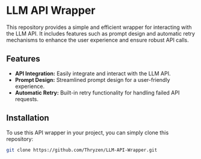 # LLM API Wrapper

This repository provides a simple and efficient wrapper for interacting with the LLM API. It includes features such as prompt design and automatic retry mechanisms to enhance the user experience and ensure robust API calls.

## Features

- **API Integration:** Easily integrate and interact with the LLM API.
- **Prompt Design:** Streamlined prompt design for a user-friendly experience.
- **Automatic Retry:** Built-in retry functionality for handling failed API requests.

## Installation

To use this API wrapper in your project, you can simply clone this repository:

```bash
git clone https://github.com/Thryzen/LLM-API-Wrapper.git
